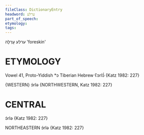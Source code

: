 ```yaml
---
fileClass: DictionaryEntry
headword: ערלע
part_of_speech: 
etymology: 
tags: 
---
```

ערלע
עָרְלָה
'foreskin'

ETYMOLOGY
===========
Vowel 41, Proto-Yiddish *ɔ
Tiberian Hebrew ʕɔrlɔ̄́
{Katz 1982: 227}

{WESTERN}
ɔ́rlə {NORTHWESTERN, Katz 1982: 227}

CENTRAL
========

ɔ́rlə {Katz 1982: 227}

NORTHEASTERN
ɔ́rlə {Katz 1982: 227}